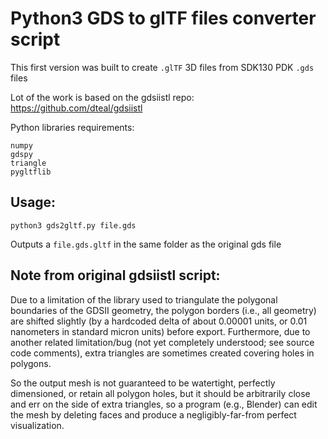 # Python3 GDS to glTF files converter script

This first version was built to create `.glTF` 3D files from SDK130 PDK `.gds` files

Lot of the work is based on the gdsiistl repo: https://github.com/dteal/gdsiistl

Python libraries requirements:
```
numpy
gdspy
triangle
pygltflib
```

## Usage:
`python3 gds2gltf.py file.gds`

Outputs a `file.gds.gltf` in the same folder as the original gds file


## Note from original gdsiistl script:

Due to a limitation of the library used to triangulate the polygonal boundaries of the GDSII geometry, the polygon borders (i.e., all geometry) are shifted slightly (by a hardcoded delta of about 0.00001 units, or 0.01 nanometers in standard micron units) before export. Furthermore, due to another related limitation/bug (not yet completely understood; see source code comments), extra triangles are sometimes created covering holes in polygons.

So the output mesh is not guaranteed to be watertight, perfectly dimensioned, or retain all polygon holes, but it should be arbitrarily close and err on the side of extra triangles, so a program (e.g., Blender) can edit the mesh by deleting faces and produce a negligibly-far-from perfect visualization.









